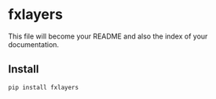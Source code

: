 fxlayers
================

<!-- WARNING: THIS FILE WAS AUTOGENERATED! DO NOT EDIT! -->

This file will become your README and also the index of your
documentation.

## Install

``` sh
pip install fxlayers
```

